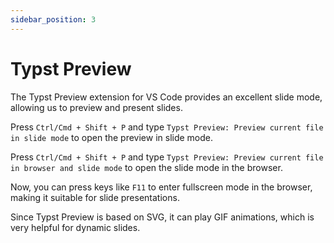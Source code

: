 ```yaml
---
sidebar_position: 3
---
```


# Typst Preview

The Typst Preview extension for VS Code provides an excellent slide mode, allowing us to preview and present slides.

Press `Ctrl/Cmd + Shift + P` and type `Typst Preview: Preview current file in slide mode` to open the preview in slide mode.

Press `Ctrl/Cmd + Shift + P` and type `Typst Preview: Preview current file in browser and slide mode` to open the slide mode in the browser.

Now, you can press keys like `F11` to enter fullscreen mode in the browser, making it suitable for slide presentations.

Since Typst Preview is based on SVG, it can play GIF animations, which is very helpful for dynamic slides.